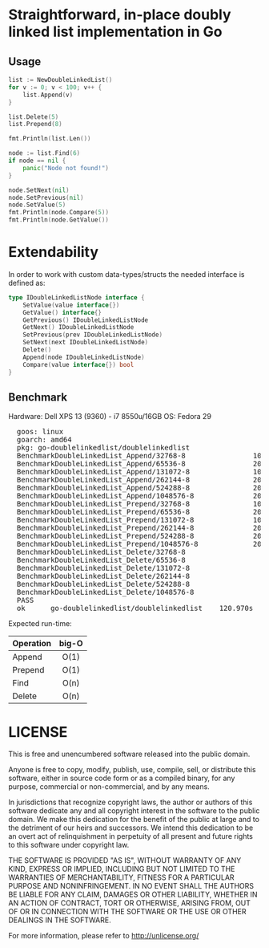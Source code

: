 # Straightforward, in-place doubly linked list implementation in Go
## Usage
```go
list := NewDoubleLinkedList()
for v := 0; v < 100; v++ {
    list.Append(v)
}

list.Delete(5)
list.Prepend(8)

fmt.Println(list.Len())

node := list.Find(6)
if node == nil {
    panic("Node not found!")
}

node.SetNext(nil)
node.SetPrevious(nil)
node.SetValue(5)
fmt.Println(node.Compare(5))
fmt.Println(node.GetValue())

```
# Extendability
In order to work with custom data-types/structs the needed interface is defined as:
```go
type IDoubleLinkedListNode interface {
	SetValue(value interface{})
	GetValue() interface{}
	GetPrevious() IDoubleLinkedListNode
	GetNext() IDoubleLinkedListNode
	SetPrevious(prev IDoubleLinkedListNode)
	SetNext(next IDoubleLinkedListNode)
	Delete()
	Append(node IDoubleLinkedListNode)
	Compare(value interface{}) bool
}
```

## Benchmark
Hardware: Dell XPS 13 (9360) - i7 8550u/16GB
OS: Fedora 29
<pre>
  goos: linux
  goarch: amd64
  pkg: go-doublelinkedlist/doublelinkedlist
  BenchmarkDoubleLinkedList_Append/32768-8                10000000               102 ns/op
  BenchmarkDoubleLinkedList_Append/65536-8                20000000               115 ns/op
  BenchmarkDoubleLinkedList_Append/131072-8               10000000               115 ns/op
  BenchmarkDoubleLinkedList_Append/262144-8               20000000               116 ns/op
  BenchmarkDoubleLinkedList_Append/524288-8               20000000               115 ns/op
  BenchmarkDoubleLinkedList_Append/1048576-8              20000000               119 ns/op
  BenchmarkDoubleLinkedList_Prepend/32768-8               10000000               121 ns/op
  BenchmarkDoubleLinkedList_Prepend/65536-8               20000000               122 ns/op
  BenchmarkDoubleLinkedList_Prepend/131072-8              10000000               122 ns/op
  BenchmarkDoubleLinkedList_Prepend/262144-8              20000000               119 ns/op
  BenchmarkDoubleLinkedList_Prepend/524288-8              20000000               121 ns/op
  BenchmarkDoubleLinkedList_Prepend/1048576-8             20000000               113 ns/op
  BenchmarkDoubleLinkedList_Delete/32768-8                  100000            142778 ns/op
  BenchmarkDoubleLinkedList_Delete/65536-8                  100000            143565 ns/op
  BenchmarkDoubleLinkedList_Delete/131072-8                 100000            165863 ns/op
  BenchmarkDoubleLinkedList_Delete/262144-8                 100000            161544 ns/op
  BenchmarkDoubleLinkedList_Delete/524288-8                 100000            155565 ns/op
  BenchmarkDoubleLinkedList_Delete/1048576-8                100000            140267 ns/op
  PASS
  ok      go-doublelinkedlist/doublelinkedlist    120.970s
</pre>
Expected run-time:

| Operation     | big-O         | 
| ------------- |:-------------:| 
| Append          | O(1)          | 
| Prepend      | O(1)      | 
| Find | O(n)      |
| Delete  | O(n)      | 
# LICENSE
This is free and unencumbered software released into the public domain.

Anyone is free to copy, modify, publish, use, compile, sell, or
distribute this software, either in source code form or as a compiled
binary, for any purpose, commercial or non-commercial, and by any
means.

In jurisdictions that recognize copyright laws, the author or authors
of this software dedicate any and all copyright interest in the
software to the public domain. We make this dedication for the benefit
of the public at large and to the detriment of our heirs and
successors. We intend this dedication to be an overt act of
relinquishment in perpetuity of all present and future rights to this
software under copyright law.

THE SOFTWARE IS PROVIDED "AS IS", WITHOUT WARRANTY OF ANY KIND,
EXPRESS OR IMPLIED, INCLUDING BUT NOT LIMITED TO THE WARRANTIES OF
MERCHANTABILITY, FITNESS FOR A PARTICULAR PURPOSE AND NONINFRINGEMENT.
IN NO EVENT SHALL THE AUTHORS BE LIABLE FOR ANY CLAIM, DAMAGES OR
OTHER LIABILITY, WHETHER IN AN ACTION OF CONTRACT, TORT OR OTHERWISE,
ARISING FROM, OUT OF OR IN CONNECTION WITH THE SOFTWARE OR THE USE OR
OTHER DEALINGS IN THE SOFTWARE.

For more information, please refer to <http://unlicense.org/>